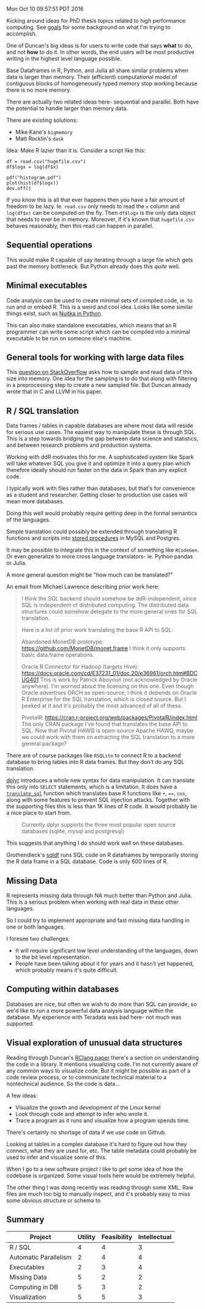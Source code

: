 Mon Oct 10 09:57:51 PDT 2016

Kicking around ideas for PhD thesis topics related to high performance
computing. See [goals](goals.mdown) for some background on what I'm trying to accomplish.

One of Duncan's big ideas is for users to write code that says __what__ to
do, and not __how__ to do it. In other words, the end users will be most
productive writing in the highest level language possible.

Base Dataframes in R, Python, and Julia all share similar problems when data is
larger than memory. Their (efficient) computational model of contiguous
blocks of homogeneously typed memory stop working because there is no more
memory.

There are actually two related ideas here- sequential and parallel. Both have the
potential to handle larger than memory data.

There are existing solutions: 
- Mike Kane's `bigmemory` 
- Matt Rocklin's `dask`

Idea: Make R lazier than it is. Consider a script like this:

```
df = read.csv("hugefile.csv")
df$logx = log(df$x)

pdf("histogram.pdf")
plot(hist(df$logx))
dev.off()
```

If you know this is all that ever happens then you have a fair amount of
freedom to be lazy. Ie. `read.csv` only needs to read the `x` column and
`log(df$x)` can be computed on the fly. Then `df$logx` is the only data
object that needs to ever be in memory. Moreover, if it's known that
`hugefile.csv` behaves reasonably, then this read can happen in parallel.

## Sequential operations

This would make R capable of say iterating through a large file which gets
past the memory bottleneck. But Python already does this _quite_ well.

## Minimal executables

Code analysis can be used to create minimal sets of compiled code, ie. to run
and or embed R. This is a weird and cool idea. Looks like some similar
things exist, such as [Nuitka in
Python](https://github.com/kayhayen/Nuitka#use-cases).

This can also make standalone executables, which means that an R programmer
can write some script which can be compiled into a minimal executable to be
run on someone else's machine.

## General tools for working with large data files

This [question on
StackOverflow](http://stackoverflow.com/questions/15532810/reading-40-gb-csv-file-into-r-using-bigmemory)
asks how to sample and read data of this size into memory. One idea for the
sampling is to do that along with filtering in a preprocessing step to
create a new sampled file. But Duncan already wrote that in C and LLVM in
his paper.

## R / SQL translation

Data frames / tables in capable databases are where most data will reside
for serious use cases. The easiest way to manipulate these is through SQL.
This is a step towards bridging the gap between data science and
statistics, and between research problems and production systems. 

Working with ddR motivates this for me. A sophisticated system like Spark
will take whatever SQL you give it and optimize it into a query plan which
therefore ideally should run faster on the data in Spark than any explicit
code.

I typically work with files rather than databases, but that's for
convenience as a student and researcher. Getting closer to production use
cases will mean more databases.

Doing this well would probably require getting deep in the
formal semantics of the languages.

Simple translation could possibly be extended through translating R functions and scripts
into [stored procedures](https://en.wikipedia.org/wiki/SQL/PSM) in MySQL and
Postgres.

It may be possible to integrate this in the context of something like
`RCodeGen`. Or even generalize to more cross language translators- ie.
Python pandas or Julia.

A more general question might be "how much can be translated?"

An email from Michael Lawrence describing prior work here:

> I think the SQL backend should somehow be ddR-independent, since SQL
> is independent of distributed computing. The distributed data
> structures could somehow delegate to the more general ones for SQL
> translation.
> 
> Here is a list of prior work translating the base R API to SQL:
> 
> Abandoned MonetDB prototype:
> https://github.com/MonetDB/monet.frame
> I think it only supports basic data.frame operations.
> 
> Oracle R Connector for Hadoop (targets Hive):
> https://docs.oracle.com/cd/E37231_01/doc.20/e36961/orch.htm#BDCUG401
> This is work by Patrick Aboyoun (not acknowledged by Oracle anywhere).
> I'm worried about the licensing on this one. Even though Oracle
> advertises ORCH as open-source, I think it depends on Oracle R
> Enterprise for the SQL translation, which is closed source. But I
> peeked at it and it's probably the most advanced of all of these.
> 
> PivotalR:
> https://cran.r-project.org/web/packages/PivotalR/index.html
> The only CRAN package I've found that translates the base API to SQL.
> Now that Pivotal HAWQ is open-source Apache HAWQ, maybe we could work
> with them on extracting the SQL translation to a more general package?

There are of course packages like `RSQLite` to connect R to a backend
database to bring tables into R data frames. But they don't do any SQL
translation.

[dplyr](https://cran.r-project.org/web/packages/dplyr/vignettes/databases.html)
introduces a whole new syntax for data manipulation. It can translate this
only into `SELECT` statements, which is a limitation. It does have a
[`translate_sql`](https://github.com/hadley/dplyr/blob/master/R/translate-sql-base.r)
function which translates base R functions like `+`, `==`, `cos`, along
with some features to prevent SQL injection attacks. Together with the
supporting files this is less than 1K lines of R code. It would probably be
a nice place to start from.

> Currently dplyr supports the three most popular open source databases
> (sqlite, mysql and postgresql)

This suggests that anything I do should work well on these databases.

Grothendieck's [sqldf](https://github.com/ggrothendieck/sqldf) runs SQL
code on R dataframes by temporarily storing the R data frame in a SQL
database. Code is only 600 lines of R.

## Missing Data

R represents missing data through NA much better than Python and Julia.
This is a serious problem when working with real data in these other
languages.

So I could try to implement appropriate and fast missing data handling in
one or both languages.

I foresee two challenges:
- It will require significant low level understanding of the languages,
  down to the bit level representation.
- People have been talking about it for years and it hasn't yet happened,
  which probably means it's quite difficult.

## Computing within databases

Databases are nice, but often we wish to do more than SQL can provide, so
we'd like to run a more powerful data analysis language within the database.
My experience with Teradata was bad here- not much was supported.

## Visual exploration of unusual data structures

Reading through Duncan's [RClang
paper](https://github.com/clarkfitzg/RClangSimple/blob/master/Paper/RClang.tex)
there's a section on understanding the code in a library. It mentions
visualizing code. I'm not currently aware of any common ways to visualize code. But
it might be possible as part of a code review process, or to communicate
technical material to a nontechnical audience. So the code is data...

A few ideas:

- Visualize the growth and development of the Linux kernel
- Look through code and attempt to infer who wrote it.
- Trace a program as it runs and visualize how a program spends time.

There's certainly no shortage of data if we use code on Github.

Looking at tables in a complex database it's hard to figure out how they
connect, what they are used for, etc. The table metadata could probably be
used to infer and visualize some of this.

When I go to a new software project I like to get some idea of how the
codebase is organized. Some visual tools here would be extremely helpful.

The other thing I was doing recently was reading through some XML. Raw
files are much too big to manually inspect, and it's probably easy to miss
some obvious structure or schema to 

## Summary

Project         |   Utility |   Feasibility |   Intellectual |
----------------|-----------|---------------|----------------|
R / SQL         |   4       |   4           |   3            | 
Automatic Parallelism | 2   |   4           |   4            |
Executables     |   2       |   3           |   4            |
Missing Data    |   5       |   2           |   2            |
Computing in DB |   5       |   3           |   2            |
Visualization   |   5       |   5           |   3            |



